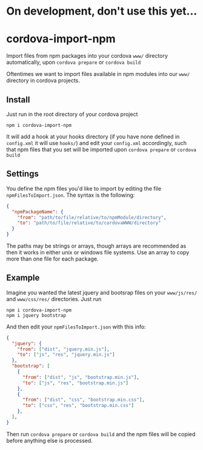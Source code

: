# On development, don't use this yet...
# cordova-import-npm
Import files from npm packages into your cordova `www/` directory automatically, upon `cordova prepare` or `cordova build`

Oftentimes we want to import files available in npm modules into our `www/` directory in cordova projects.

## Install

Just run in the root directory of your cordova project

`npm i cordova-import-npm`

It will add a hook at your hooks directory (if you have none defined in `config.xml` it will use `hooks/`) and edit your `config.xml` accordingly, such that npm files that you set will be imported upon `cordova prepare` or `cordova build`

## Settings

You define the npm files you'd like to import by editing the file `npmFilesToImport.json`. The syntax is the following:

```json
{
  "npmPackageName": {
    "from": "path/to/file/relative/to/npmModule/directory",
    "to": "path/to/file/relative/to/cordovaWWW/directory"
  }
}
```

The paths may be strings or arrays, though arrays are recommended as then it works in either unix or windows file systems.
Use an array to copy more than one file for each package.

## Example

Imagine you wanted the latest jquery and bootsrap files on your `www/js/res/` and `www/css/res/` directories. Just run

```
npm i cordova-import-npm
npm i jquery bootstrap
```

And then edit your `npmFilesToImport.json` with this info:

```json
{
  "jquery": {
    "from": ["dist", "jquery.min.js"],
    "to": ["js", "res", "jquery.min.js"]
  },
  "bootstrap": [
    {
      "from": ["dist", "js", "bootstrap.min.js"],
      "to": ["js", "res", "bootstrap.min.js"]
    },
    {
      "from": ["dist", "css", "bootstrap.min.css"],
      "to": ["css", "res", "bootstrap.min.css"]
    },
  ],
}
```

Then run `cordova prepare` or `cordova build` and the npm files will be copied before anything else is processed.
